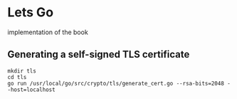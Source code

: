 # Lets Go

implementation of the book

## Generating a self-signed TLS certificate

```
mkdir tls
cd tls
go run /usr/local/go/src/crypto/tls/generate_cert.go --rsa-bits=2048 --host=localhost
```